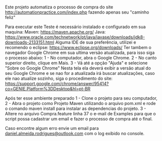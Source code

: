 Este projeto automatiza o processo de compra do site http://automationpractice.com/index.php fazendo apenas seu "caminho feliz"

Para executar este Teste é necessário instalado e configurado em sua maquina:
Maven: https://maven.apache.org/
Java: https://www.oracle.com/technetwork/pt/java/javase/downloads/jdk8-downloads-2133151.html
Alguma IDE de sua preferência, utilizei e recomendo o eclipse: https://www.eclipse.org/downloads/
Ter tambem o navegador Google Chrome em sua ultima versão atualizada, para isso siga o processo abaixo:
1 - No computador, abra o Google Chrome.
2 - No canto superior direito, clique em Mais.
3 - Vá até a opção "Ajuda" e selecione "Sobre oo Google Chrome"
Nesta tela ela deverá exibir a versão atual do seu Google Chrome e se nao for a atualizada irá buscar atualizações, caso ele nao atualize sozinho, siga o procedimento do site: https://support.google.com/chrome/answer/95414?co=GENIE.Platform%3DDesktop&hl=pt-BR

Após ter esse ambiente preparado
1 - Clone o projeto para seu computador,
2 - Abra o projeto como Projeto Maven utilizando o arquivo pom.xml e rode o comando maven install para instalar as dependencias do projeto.
3 - Altere no arquivo Compra.feature linha 37 o e-mail de Examples para que o script possa cadastrar um email e fazer o processo de compra até o final.

Caso encontre algum erro envie um email para daniel.almeida.rodrigues@outlook.com com o log exibido no console.
